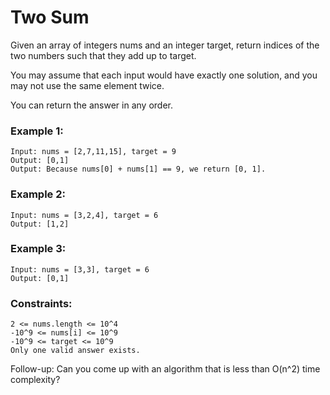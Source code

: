 # Two Sum

Given an array of integers nums and an integer target, return indices of the two numbers such that they add up to target.

You may assume that each input would have exactly one solution, and you may not use the same element twice.

You can return the answer in any order.

 

### Example 1:

```
Input: nums = [2,7,11,15], target = 9
Output: [0,1]
Output: Because nums[0] + nums[1] == 9, we return [0, 1].
```

### Example 2:

```
Input: nums = [3,2,4], target = 6
Output: [1,2]
```

### Example 3:

```
Input: nums = [3,3], target = 6
Output: [0,1]
```
 

### Constraints:

```
2 <= nums.length <= 10^4
-10^9 <= nums[i] <= 10^9
-10^9 <= target <= 10^9
Only one valid answer exists.
```
Follow-up: Can you come up with an algorithm that is less than O(n^2) time complexity?

